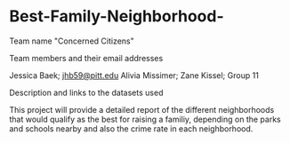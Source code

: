 # Best-Family-Neighborhood-

Team name "Concerned Citizens"

Team members and their email addresses

Jessica Baek; jhb59@pitt.edu
Alivia Missimer; 
Zane Kissel; 
Group 11


Description and links to the datasets used

This project will provide a detailed report of the different neighborhoods that would qualify as the best for raising a familiy, depending on the parks and schools nearby and also the crime rate in each neighborhood.
